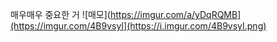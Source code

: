 매우매우 중요한 거
![매모](https://imgur.com/a/yDqRQMB](https://imgur.com/4B9vsyI](https://i.imgur.com/4B9vsyI.png)
